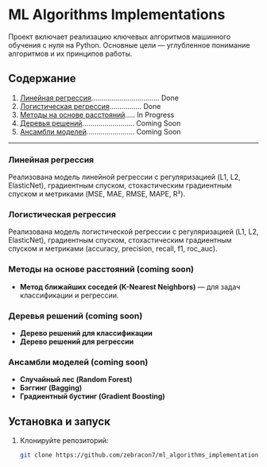 # ML Algorithms Implementations

Проект включает реализацию ключевых алгоритмов машинного обучения с нуля на Python. Основные цели — углубленное понимание алгоритмов и их принципов работы.

## Содержание

1. [Линейная регрессия](#Линейная-регрессия).................................. Done
2. [Логистическая регрессия](#Логистическая-регрессия)................ Done
3. [Методы на основе расстояний](#Методы-на-основе-расстояний)..... In Progress
4. [Деревья решений](#Деревья-решений).......................... Coming Soon
5. [Ансамбли моделей](#Ансамбли-моделей)........................ Coming Soon

---

### Линейная регрессия 
Реализована модель линейной регрессии с регуляризацией (L1, L2, ElasticNet), градиентным спуском, стохастическим градиентным спуском и метриками (MSE, MAE, RMSE, MAPE, R²).

### Логистическая регрессия 
Реализована модель логистической регрессии с регуляризацией (L1, L2, ElasticNet), градиентным спуском, стохастическим градиентным спуском и метриками (accuracy, precision, recall, f1, roc_auc).

### Методы на основе расстояний (coming soon)
- **Метод ближайших соседей (K-Nearest Neighbors)** — для задач классификации и регрессии.

### Деревья решений (coming soon)
- **Дерево решений для классификации**
- **Дерево решений для регрессии**

### Ансамбли моделей (coming soon)
- **Случайный лес (Random Forest)**
- **Бэггинг (Bagging)**
- **Градиентный бустинг (Gradient Boosting)**

## Установка и запуск

1. Клонируйте репозиторий:

   ```bash
   git clone https://github.com/zebracon7/ml_algorithms_implementations.git
